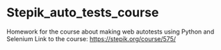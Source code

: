 # Stepik_auto_tests_course
Homework for the course about making web autotests using Python and Selenium
Link to the course:
https://stepik.org/course/575/